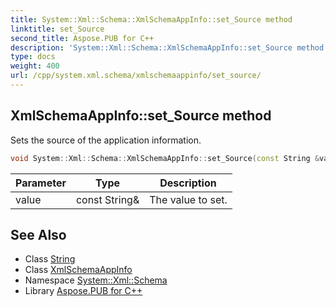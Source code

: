 ```yaml
---
title: System::Xml::Schema::XmlSchemaAppInfo::set_Source method
linktitle: set_Source
second_title: Aspose.PUB for C++
description: 'System::Xml::Schema::XmlSchemaAppInfo::set_Source method. Sets the source of the application information in C++.'
type: docs
weight: 400
url: /cpp/system.xml.schema/xmlschemaappinfo/set_source/
---
```

## XmlSchemaAppInfo::set_Source method


Sets the source of the application information.

```cpp
void System::Xml::Schema::XmlSchemaAppInfo::set_Source(const String &value)
```


| Parameter | Type | Description |
| --- | --- | --- |
| value | const String\& | The value to set. |

## See Also

* Class [String](../../../system/string/)
* Class [XmlSchemaAppInfo](../)
* Namespace [System::Xml::Schema](../../)
* Library [Aspose.PUB for C++](../../../)
